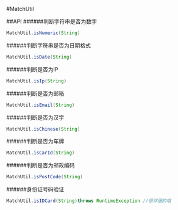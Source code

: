 #MatchUtil
  
##API
######判断字符串是否为数字
```JAVA
MatchUtil.isNumeric(String)
```
######判断字符串是否为日期格式
```JAVA
MatchUtil.isDate(String)
```
######判断是否为IP
```JAVA
MatchUtil.isIp(String)
```
######判断是否为邮箱
```JAVA
MatchUtil.isEmail(String)
```
######判断是否为汉字
```JAVA
MatchUtil.isChinese(String)
```
######判断是否为车牌
```JAVA
MatchUtil.isCarId(String)
```
######判断是否为邮政编码
```JAVA
MatchUtil.isPostCode(String)
```
######身份证号码验证
```JAVA
MatchUtil.isIDCard(String)throws RuntimeException //很详细的哦
```